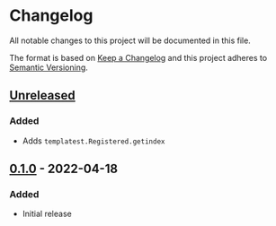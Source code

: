 Changelog
=========
All notable changes to this project will be documented in this file.

The format is based on [Keep a Changelog](http://keepachangelog.com/en/1.0.0/)
and this project adheres to [Semantic Versioning](http://semver.org/spec/v2.0.0.html).

[Unreleased](https://github.com/jshwi/templatest/compare/v0.1.0...HEAD)
------------------------------------------------------------------------
### Added
- Adds `templatest.Registered.getindex`

[0.1.0](https://github.com/jshwi/templatest/releases/tag/v0.1.0) - 2022-04-18
------------------------------------------------------------------------
### Added
- Initial release
